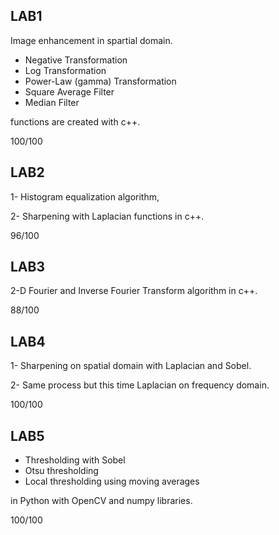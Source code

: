 ## LAB1
Image enhancement in spartial domain.
- Negative Transformation
- Log Transformation
- Power-Law (gamma) Transformation
- Square Average Filter
- Median Filter

functions are created with c++.

100/100

## LAB2
1- Histogram equalization algorithm,

2- Sharpening with Laplacian functions in c++.

96/100

## LAB3
2-D Fourier and Inverse Fourier Transform algorithm in c++.

88/100

## LAB4
1- Sharpening on spatial domain with Laplacian and Sobel.

2- Same process but this time Laplacian on frequency domain.

100/100

## LAB5
- Thresholding with Sobel 
- Otsu thresholding 
- Local thresholding using moving averages 
 
in Python with OpenCV and numpy libraries.

100/100
